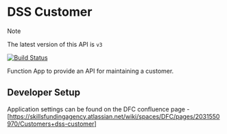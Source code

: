 # DSS Customer

> [!NOTE]  
> The latest version of this API is `v3`

[![Build Status](https://sfa-gov-uk.visualstudio.com/CDS%202.0/_apis/build/status/Yaml/dss-customer?repoName=SkillsFundingAgency%2Fdss-customer&branchName=master-v3)](https://sfa-gov-uk.visualstudio.com/CDS%202.0/_build/latest?definitionId=1451&repoName=SkillsFundingAgency%2Fdss-customer&branchName=master-v3)

Function App to provide an API for maintaining a customer.

## Developer Setup

Application settings can be found on the DFC confluence page - [https://skillsfundingagency.atlassian.net/wiki/spaces/DFC/pages/2031550970/Customers+dss-customer]
